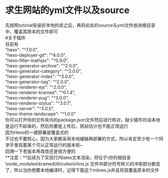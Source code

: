 # 求生网站的yml文件以及source
先按照tutorial安装好本地的库之后，再将此处的source与yml文件放进根目录中，覆盖其原本的文件即可  
#关于插件   
目前有  
    "hexo": "^7.0.0",  
    "hexo-deployer-git": "^4.0.0",  
    "hexo-filter-mathjax": "^0.9.0",  
    "hexo-generator-archive": "^2.0.0",  
    "hexo-generator-category": "^2.0.0",  
    "hexo-generator-index": "^3.0.0",  
    "hexo-generator-tag": "^2.0.0",  
    "hexo-renderer-ejs": "^2.0.0",  
    "hexo-renderer-kramed": "^0.1.4",  
    "hexo-renderer-pug": "^3.0.0",  
    "hexo-renderer-stylus": "^3.0.1",  
    "hexo-server": "^3.0.0",  
    "hexo-theme-landscape": "^1.0.0"  
你可以打开你的文件夹内的package.json文件然后进行核对，缺少插件的话本地是运行不起来的，然后你要是上传后，网站估计也不能正常运行  
因为Hexo的一键部署是覆盖式的  
不过也不要担心，因为大家都采用本地编辑再部署的方式，所以肯定至少有一个同学手里捏着某个可以正常运行的版本啦~  
回溯一下老版本再改改还是很方便的  
**注意：**后续为了实现行内latex文本渲染，将位于\你的根目录\node_modules\kramed\lib\rules\inlins.js 文件中部分符号转义的冲突部分删去了，所以当你想要本地编译时，记得下载这个inlines.js并且将其覆盖原本的文件
